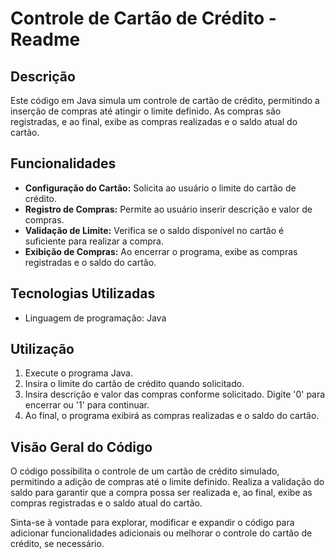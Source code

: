 # Controle de Cartão de Crédito - Readme

## Descrição
Este código em Java simula um controle de cartão de crédito, permitindo a inserção de compras até atingir o limite definido. As compras são registradas, e ao final, exibe as compras realizadas e o saldo atual do cartão.

## Funcionalidades
- **Configuração do Cartão:** Solicita ao usuário o limite do cartão de crédito.
- **Registro de Compras:** Permite ao usuário inserir descrição e valor de compras.
- **Validação de Limite:** Verifica se o saldo disponível no cartão é suficiente para realizar a compra.
- **Exibição de Compras:** Ao encerrar o programa, exibe as compras registradas e o saldo do cartão.

## Tecnologias Utilizadas
- Linguagem de programação: Java

## Utilização
1. Execute o programa Java.
2. Insira o limite do cartão de crédito quando solicitado.
3. Insira descrição e valor das compras conforme solicitado. Digite '0' para encerrar ou '1' para continuar.
4. Ao final, o programa exibirá as compras realizadas e o saldo do cartão.

## Visão Geral do Código
O código possibilita o controle de um cartão de crédito simulado, permitindo a adição de compras até o limite definido. Realiza a validação do saldo para garantir que a compra possa ser realizada e, ao final, exibe as compras registradas e o saldo atual do cartão.

Sinta-se à vontade para explorar, modificar e expandir o código para adicionar funcionalidades adicionais ou melhorar o controle do cartão de crédito, se necessário.
